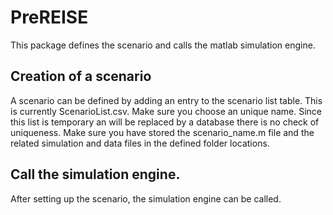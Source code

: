 # PreREISE
This package defines the scenario and calls the matlab simulation engine.
## Creation of a scenario
A scenario can be defined by adding an entry to the scenario list table. 
This is currently ScenarioList.csv.
Make sure you choose an unique name. Since this list is temporary an will be replaced by a database there is no check of uniqueness.
Make sure you have stored the scenario_name.m file and the related simulation and data files in the defined folder locations.
## Call the simulation engine.
After setting up the scenario, the simulation engine can be called.
